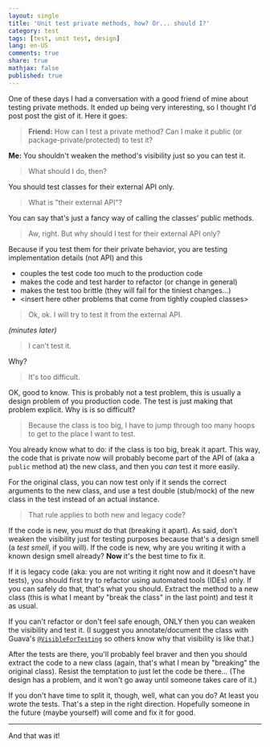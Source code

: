 ```yaml
---
layout: single
title: 'Unit test private methods, how? Or... should I?'
category: test
tags: [test, unit test, design]
lang: en-US
comments: true
share: true
mathjax: false
published: true
---
```


One of these days I had a conversation with a good friend of mine about testing private methods. It ended up being very interesting, so I thought I'd post post the gist of it. Here it goes:

> **Friend:** How can I test a private method? Can I make it public (or package-private/protected) to test it?

**Me:** You shouldn't weaken the method's visibility just so you can test it.

> What should I do, then?

You should test classes for their external API only.

> What is "their external API"?

You can say that's just a fancy way of calling the classes' public methods.

> Aw, right. But why should I test for their external API only?

Because if you test them for their private behavior, you are testing implementation details (not API) and this

  - couples the test code too much to the production code
  - makes the code and test harder to refactor (or change in general)
  - makes the test too brittle (they will fail for the tiniest changes...)
  - \<insert here other problems that come from tightly coupled classes\>

> Ok, ok. I will try to test it from the external API.

*(minutes later)*

> I can't test it.

Why?

> It's too difficult.

OK, good to know. This is probably not a test problem, this is usually a design problem of you production code. The test
is just making that problem explicit. Why is is so difficult?

> Because the class is too big, I have to jump through too many hoops to get to the place I want to test.

You already know what to do: if the class is too big, break it apart. This way, the code that is private now
will probably become part of the API of (aka a `public` method at) the new class, and then you *can* test it more easily.

For the original class, you can now test only if it sends the correct arguments to the new class, and use a test double (stub/mock) of the new class in the test instead of an actual instance.

> That rule applies to both new and legacy code?

If the code is new, you *must* do that (breaking it apart). As said, don't weaken the visibility just for testing purposes because that's a design smell (a *test smell*, if you will). If the code is new, why are you writing it with a known design smell already? **Now** it's the best time to fix it.

If it is legacy code (aka: you are not writing it right now and it doesn't have tests), you should first try to refactor using
automated tools (IDEs) only. If you can safely do that, that's what you should. Extract the method to a new class (this is what I meant by "break the class" in the last point) and test it as usual.

If you can't refactor or don't feel safe enough, ONLY then you can weaken the visibility and test it. (I suggest you annotate/document the class with Guava's [`@VisibleForTesting`](https://google.github.io/guava/releases/19.0/api/docs/com/google/common/annotations/VisibleForTesting.html) so others know why that visibility is like that.)

After the tests are there, you'll probably feel braver and then you should extract the code to a new class (again, that's what I mean by "breaking" the original class). Resist the temptation to just let the code be there... (The design has a problem, and it won't go away until someone takes care of it.)

If you don't have time to split it, though, well, what can you do? At least you wrote the tests. That's a step in the right direction. Hopefully someone in the future (maybe yourself) will come and fix it for good.


----

And that was it!
